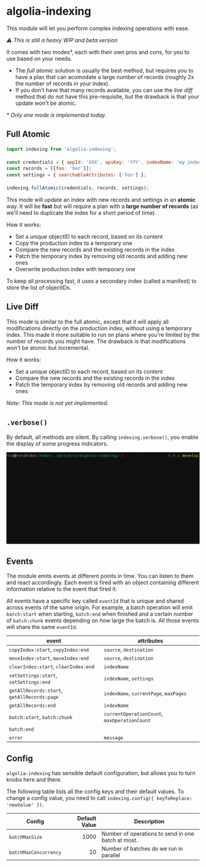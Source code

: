 # algolia-indexing

This module will let you perform complex indexing operations with ease.

_⚠ This is still a heavy WIP and beta version_

It comes with two modes\*, each with their own pros and cons, for you to use
based on your needs. 

- The _full atomic_ solution is usually the best method, but
  requires you to have a plan that can acomodate a large number of records
  (roughly 2x the number of records in your index). 
- If you don't have that many records available, you can use the _live diff_
  method that do not have this pre-requisite, but the drawback is that your
  update won't be atomic.

_\* Only one mode is implemented today._

## Full Atomic

```javascript
import indexing from 'algolia-indexing';

const credentials = { appId: 'XXX', apiKey: 'YYY', indexName: 'my_index' }
const records = [{foo: 'bar'}];
const settings = { searchableAttributes: ['foo'] };

indexing.fullAtomic(credentials, records, settings);
```

This mode will update an index with new records and settings in an **atomic**
way. It will be **fast** but will require a plan with a **large number of
records** (as we'll need to duplicate the index for a short period of time).

How it works:

- Set a unique objectID to each record, based on its content
- Copy the production index to a temporary one
- Compare the new records and the existing records in the index
- Patch the temporary index by removing old records and adding new ones
- Overwrite production index with temporary one

To keep all processing fast, it uses a secondary index (called a manifest) to
store the list of objectIDs.

## Live Diff

This mode is similar to the full atomic, except that it will apply all
modifications directly on the production index, without using a temporary index.
This made it more suitable to run on plans where you're limited by the number of
records you might have. The drawback is that modifications won't be atomic but
incremental.

How it works:

- Set a unique objectID to each record, based on its content
- Compare the new records and the existing records in the index
- Patch the temporary index by removing old records and adding new ones

_Note: This mode is not yet implemented._

## `.verbose()`

By default, all methods are silent. By calling `indexing.verbose()`, you enable
the display of some progress indicators.

![Example of a Full Atomic](./.github/full-atomic.gif)

## Events

The module emits events at different points in time. You can listen to them and
react accordingly. Each event is fired with an object containing different
information relative to the event that fired it. 

All events have a specific key called `eventId` that is unique and shared across
events of the same origin. For example, a batch operation will emit
`batch:start` when starting, `batch:end` when finished and a certain number of
`batch:chunk` events depending on how large the batch is. All those events will
share the same `eventId`.

| event                                       | attributes                                   |
| --------------------------------------------|----------------------------------------------|
| `copyIndex:start`, `copyIndex:end`          | `source`, `destination`                      | 
| `moveIndex:start`, `moveIndex:end`          | `source`, `destination`                      | 
| `clearIndex:start`, `clearIndex:end`        | `indexName`                                  | 
| `setSettings:start`, `setSettings:end`      | `indexName`, `settings`                      |
| `getAllRecords:start`, `getAllRecords:page` | `indexName`, `currentPage`, `maxPages`       |
| `getAllRecords:end`                         | `indexName`                                  |
| `batch:start`, `batch:chunk`                | `currentOperationCount`, `maxOperationCount` |
| `batch:end`                                 |                                              |
| `error`                                     | `message`                                    |

## Config

`algolia-indexing` has sensible default configuration, but allows you to turn
knobs here and there.

The following table lists all the config keys and their default values. To
change a config value, you need to call `indexing.config({ keyToReplace:
'newValue' })`.

| Config                | Default Value | Description                                       |
|-----------------------|--------------:|---------------------------------------------------|
| `batchMaxSize`        | 1000          | Number of operations to send in one batch at most. |
| `batchMaxConcurrency` | 10            | Number of batches do we run in parallel            |
